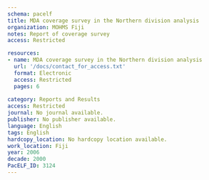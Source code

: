 ```yaml
---
schema: pacelf
title: MDA coverage survey in the Northern division analysis
organization: MOHMS Fiji
notes: Report of coverage survey
access: Restricted

resources:
- name: MDA coverage survey in the Northern division analysis
  url: '/docs/contact_for_access.txt'
  format: Electronic
  access: Restricted
  pages: 6
 
category: Reports and Results
access: Restricted
journal: No journal available.
publisher: No publisher available. 
language: English 
tags: English 
hardcopy_location: No hardcopy location available.
work_location: Fiji
year: 2006
decade: 2000
PacELF_ID: 3124
---
```

